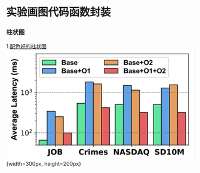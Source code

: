 # 实验画图代码函数封装

### 柱状图
1.[配色好的柱状图](/bar_figure+.ipynb)
![bar_example](bar_example.png){width=300px, height=200px}


